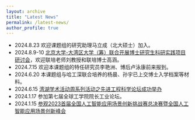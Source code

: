 ```yaml
---
layout: archive
title: "Latest News"
permalink: /latest-news/
author_profile: true
---
```


- 2024.8.23 欢迎课题组的研究助理马立成（北大硕士）加入。
- 2024.8.9-10 [北京大学-大湾区大学（筹）联合开展博士研究生科研实践项目研讨会](https://github.com/bangquanxie/HelpAI/blob/master/%E7%A0%94%E8%AE%A8%E4%BC%9A%E6%97%A5%E7%A8%8B%E5%AE%89%E6%8E%92.pdf)，欢迎联培老师刘教授和联培博士高涵。
- 2024.7.15 欢迎本课题组的特任研究员李艳洲、博后卢泳康前来报到。
- 2024.6.20 本课题组与哈工深联合培养的杨晨、孙宇已上交博士入学档案等材料。
- 2024.6.15 [湾湖学术活动周系列活动之先进工程科学论坛成功举办](https://mp.weixin.qq.com/s/t59j_eIw0ZWnj6Nk8paPTw)
- 2024.1.17 参加第七届全球工学院院长工业论坛。
- 2024.1.15 [参观2023首届全国人工智能应用场景创新挑战赛总决赛暨全国人工智能应用场景创新峰会](https://mp.weixin.qq.com/s?__biz=MjM5ODIwNjEzNQ==&mid=2649883900&idx=1&sn=974d7ffede4bab8fc8aebc28a52cb91a&chksm=bec8eb2489bf6232f107c35c8854c33945daf89ae0db2c08e568d92c8e9c5201127cfaf266c3&scene=27)
